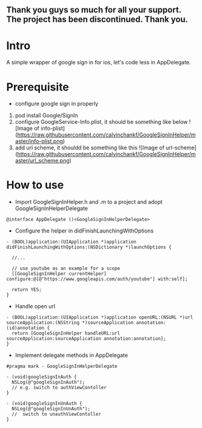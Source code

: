 
## Thank you guys so much for all your support. The project has been discontinued. Thank you.

# Intro

A simple wrapper of google sign in for ios, let's code less in AppDelegate.

# Prerequisite
- configure google sign in properly
1. pod install Google/SignIn
2. configure GoogleService-Info.plist, it should be something like below
  ![Image of info-plist]
  (https://raw.githubusercontent.com/calvinchankf/GoogleSignInHelper/master/info-plist.png)
3. add url scheme, it shouldd be something like this
  ![Image of url-scheme]
  (https://raw.githubusercontent.com/calvinchankf/GoogleSignInHelper/master/url_scheme.png)
  

# How to use
- Import GoogleSignInHelper.h and .m to a project and adopt GoogleSignInHelperDelegate
```
@interface AppDelegate ()<GoogleSignInHelperDelegate>
```
- Configure the helper in didFinishLaunchingWithOptions
```
- (BOOL)application:(UIApplication *)application didFinishLaunchingWithOptions:(NSDictionary *)launchOptions {
  
  //...

  // use youtube as an example for a scope
  [[GoogleSignInHelper currentHelper] configure:@[@"https://www.googleapis.com/auth/youtube"] with:self];
  
  return YES;
}
```
- Handle open url
```
- (BOOL)application:(UIApplication *)application openURL:(NSURL *)url sourceApplication:(NSString *)sourceApplication annotation:(id)annotation {
  return [GoogleSignInHelper handleURL:url sourceApplication:sourceApplication annotation:annotation];
}
```
- Implement delegate methods in AppDelegate
```
#pragma mark - GoogleSignInHelperDelegate

- (void)googleSignInAuth {
  NSLog(@"googleSignInAuth");
  // e.g. switch to authViewContoller
}

- (void)googleSignInUnAuth {
  NSLog(@"googleSignInUnAuth");
  //  switch to unauthViewContoller
}
```
